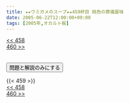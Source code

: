 ```yaml
---
title: ★★ウミガメのスープ★★459杯目 桃色の葬儀屋味
date: 2005-06-22T12:00:00+09:00
tags: [2005年,オカルト板]
---
```

<div class="th_left"><a href="../458"><< 458</a></div>
<div class="th_right"><a href="../460">460 >></a></div>
<br><br>
<script src="../../js/cupsoup.js"></script>
<form>
<input type="button" value="問題と解説のみにする" onClick="toggleCupsoup()">
</form>
{{< 459 >}}
<div class="th_left"><a href="../458"><< 458</a></div>
<div class="th_right"><a href="../460">460 >></a></div>
